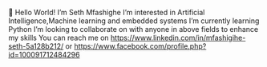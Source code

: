 👋 Hello World! 
I’m Seth Mfashighe
I’m interested in Artificial Intelligence,Machine learning and embedded systems
I’m currently learning Python
I’m looking to collaborate on with anyone in above fields to enhance my skills 
You can reach me on https://www.linkedin.com/in/mfashigihe-seth-5a128b212/
or https://www.facebook.com/profile.php?id=100091712484296
